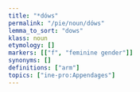 ```yaml
---
title: "*dóws"
permalink: "/pie/noun/dóws"
lemma_to_sort: "dows"
klass: noun
etymology: []
markers: [["f", "feminine gender"]]
synonyms: []
definitions: ["arm"]
topics: ["ine-pro:Appendages"]
---
```

